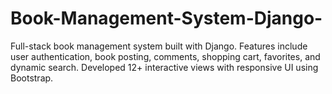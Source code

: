 # Book-Management-System-Django-
Full-stack book management system built with Django. Features include user authentication, book posting, comments, shopping cart, favorites, and dynamic search. Developed 12+ interactive views with responsive UI using Bootstrap. 
